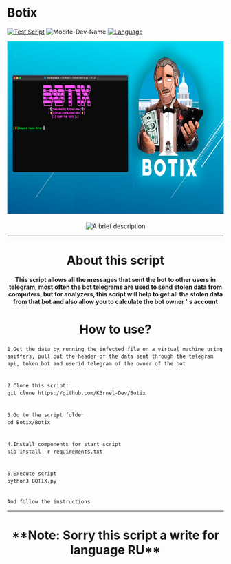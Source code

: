 # Botix
[![Test Script](https://img.shields.io/badge/OS-Windows/Linux/MacOS-red)](https://github.com/K3rnel-Dev/Botix)
![Modife-Dev-Name](https://img.shields.io/badge/Developer-K3rnel-red)
[![Language](https://img.shields.io/badge/Language-Python-e4181c.svg?labelColor=000000)](https://github.com/K3rnel-dev/Botix/)
<div align="center">
<img src="https://github.com/K3rnel-Dev/Botix/blob/main/screens/botix.png" width='700px' height='400px' alt="Botix Screen">
<br><br>
<img src="https://readme-typing-svg.demolab.com?font=Fira+Code&size=30&pause=320&width=500&lines=Simple+Shell;For+Windows;X64+X86" alt="A brief description">
<hr>
<h1>About this script</h1>
<strong>This script allows all the messages that sent the bot to other users in telegram, most often the bot telegrams are used to send stolen data from computers, but for analyzers, this script will help to get all the stolen data from that bot and also allow you to calculate the bot owner &apos; s account</strong>




<strong><h1>How to use?</h1></strong>
</div>
<code>1.Get the data by running the infected file on a virtual machine using sniffers, pull out the header of the data sent through the telegram api, token bot and userid telegram of the owner of the bot
<br>
2.Clone this script:
git clone https://github.com/K3rnel-Dev/Botix
<br>
3.Go to the script folder
cd Botix/Botix
<br>
4.Install components for start script
pip install -r requirements.txt
<br>
5.Execute script
python3 BOTIX.py

And follow the instructions
</code>

---

<h1 align="center">**Note: Sorry this script a write for language RU**</h1>